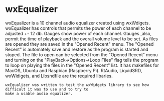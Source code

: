 # wxEqualizer

   wxEqualizer is a 10 channel audio equalizer created using wxWdigets. wxEqualizer has controls that permits the power of each channel to be adjusted +- 12 db. Gauges show power of each channel. Gauges ,also, permit the time of playback and the overall volume level to be set. As files are opened they are saved in the "Opened Recent" menu. The "Opened Recent" is automately save and restore as the program is started and stoped.  The file to open can be selected from the "Opened Recent" menu and turning on the "PlayBack->Options->Loop Files" flag tells the program to loop on playing the files in the "Opened Recent" list. It has makefiles for MacOS, Ubuntu and Raspbian (Raspberry Pi). RtAudio, LiquidSRD, wxWidigets, and Libsndfile are the required libaries.

    wxEqualizer was written to test the wxWidgets library to see how difficult it was to use and to try to
    make a usable audio equalizer.
